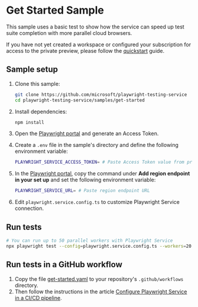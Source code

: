 # Get Started Sample 

This sample uses a basic test to show how the service can speed up test suite completion with more parallel cloud browsers.

If you have not yet created a workspace or configured your subscription for access to the private preview, please follow the [quickstart](../../docs/quickstart.md) guide.

## Sample setup
1. Clone this sample:
    ```bash
    git clone https://github.com/microsoft/playwright-testing-service
    cd playwright-testing-service/samples/get-started
    ```

1. Install dependencies:
    ```bash
    npm install
    ```

1. Open the [Playwright portal](https://aka.ms/mpt/portal) and generate an Access Token.
1. Create a `.env` file in the sample's directory and define the following environment variable:
    ```bash
    PLAYWRIGHT_SERVICE_ACCESS_TOKEN= # Paste Access Token value from previous step
    ```
1. In the [Playwright portal](https://aka.ms/mpt/portal), copy the command under **Add region endpoint in your set up** and set the following environment variable:
    ```bash
    PLAYWRIGHT_SERVICE_URL= # Paste region endpoint URL
    ```

1. Edit `playwright.service.config.ts` to customize Playwright Service connection.

## Run tests

```bash
# You can run up to 50 parallel workers with Playwright Service
npx playwright test --config=playwright.service.config.ts --workers=20
```

## Run tests in a GitHub workflow
1. Copy the file [get-started.yaml](.github/workflows/get-started.yml) to your repository's `.github/workflows` directory. 
1. Then follow the instructions in the article [Configure Playwright Service in a CI/CD pipeline](https://aka.ms/mpt/configure-pipeline).
